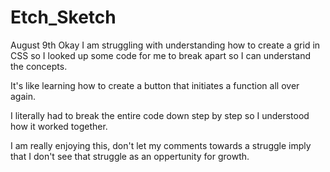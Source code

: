 # Etch_Sketch

August 9th
Okay I am struggling with understanding how to create a grid in CSS so I looked up some code for me to break apart so I can understand the concepts.

It's like learning how to create a button that initiates a function all over again.

I literally had to break the entire code down step by step so I understood how it worked together.

I am really enjoying this, don't let my comments towards a struggle imply that I don't see that struggle as an oppertunity for growth.
